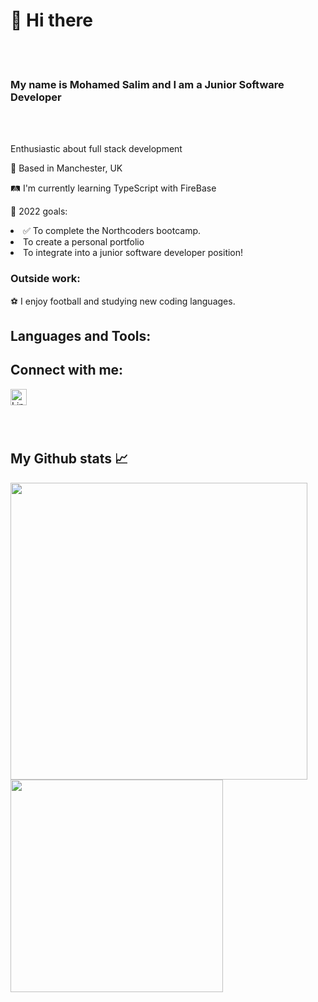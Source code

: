 <h1>👋 Hi there </h1>
<br></br>
<h3>My name is Mohamed Salim and I am a Junior Software Developer</h3>
<br></br>
<p>Enthusiastic about full stack development</p>

<p>📍 Based in Manchester, UK</p>
<p>🛤 I'm currently learning TypeScript with FireBase </p>


🥅 2022 goals:

<li>✅ To complete the Northcoders bootcamp. </li>
<li> To create a personal portfolio </li>
<li>To integrate into a junior software developer position!</li>

<h3>Outside work:</h3>
⚽ I enjoy football and studying new coding languages.

<h2>Languages and Tools:</h2>


<h2>Connect with me:</h2>
<a href="https://www.linkedin.com/in/mohamed-salim-23741a247/" rel="nofollow">
<img align="left" alt="LinkedIn" width="26px" src="https://camo.githubusercontent.com/603c4b5be183feb62c872b2507be983d63148742c5746554777656b5d8d4df4e/68747470733a2f2f63646e2e6a7364656c6976722e6e65742f67682f64657669636f6e732f64657669636f6e2f69636f6e732f6c696e6b6564696e2f6c696e6b6564696e2d6f726967696e616c2e737667" data-canonical-src="https://cdn.jsdelivr.net/gh/devicons/devicon/icons/linkedin/linkedin-original.svg" style="max-width: 100%;"></a>

<br></br><br></br>
<!---
MSalim16/MSalim16 is a ✨ special ✨ repository because its `README.md` (this file) appears on your GitHub profile.
You can click the Preview link to take a look at your changes.
--->
## My Github stats 📈

<a href="https://github-readme-stats.vercel.app/api?username=msalim16&show_icons=true">
  <img width="475" align="center" src="https://github-readme-stats.vercel.app/api?username=msalim16&show_icons=true" />
</a>
<a href="https://github-readme-stats.vercel.app/api/top-langs/?username=msalim16">
  <img width="340"align="center" src="https://github-readme-stats.vercel.app/api/top-langs/?username=msalim16" />
</a>




